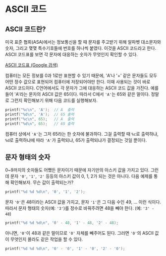 # ASCII 코드

## ASCII 코드란?
미국 표준 협회(ASA)에서는 정보통신을 할 때 문자를 주고받기 위해 알파벳 대소문자와 숫자, 그리고 몇몇 특수기호들에 번호를 하나씩 붙였다. 이것을 ASCII 코드라고 한다.
ASCII 코드표를 보면 각 문자에 대응하는 숫자가 무엇인지 확인할 수 있다.

[ASCII 코드표 (Google 검색)](https://www.google.com/search?q=ascii+%EC%BD%94%EB%93%9C%ED%91%9C&tbm=isch)

컴퓨터는 모든 정보를 0과 1로만 표현할 수 있기 때문에, 'A'나 '+' 같은 문자들도 모두 어떤 정수 값으로 표현되어 컴퓨터에 저장되어야만 한다. 이때 사용되는 것이 바로 ASCII 코드이다.
C언어에서도 각 문자가 그에 대응하는 ASCII 코드 값을 가진다. 예를 들어 'A'라는 문자의 ASCII 값은 65이다. 따라서 C에서 `'A'`는 65와 같은 말이다.
정말로 그런지 확인해보기 위해 다음 코드를 실행해보자.
```C++
printf("%c\n", 'A');  // A  출력
printf("%d\n", 'A');  // 65 출력
printf("%c\n", 65);   // A  출력
printf("%d\n", 65);   // 65 출력
```
컴퓨터 상에서 `'A'`는 그저 65라는 한 숫자에 불과하다. 그걸 출력할 때 `%c`로 출력하냐, `%d`로 출력하냐에 따라 `'A'`가 출력되냐, 65가 출력되냐가 결정되는 것일 뿐이다.

## 문자 형태의 숫자
0~9까지의 숫자들도 어쨌든 문자이기 때문에 자기만의 아스키 값을 가지고 있다. 그런데 문자 `'0'`, `'1'`, `'2'` 등등의 아스키 값이 0, 1, 2가 되는 것은 아니다. 다음 예제를 통해 확인해보자. 무슨 값이 출력되는가?
```C++
printf("%d %d %d\n", '0', '1', '2');
```
문자 `'0'`은 48이라는 ASCII 값을 가지고, 문자 `'1'`은 그 다음 수인 49, ... 이런 식이다. 따라서 문자 형태의 숫자(예: `'3'`)를 정수로 바꿔주려면 48을 빼야 한다. (예: `'3' - 48`)
```C++
printf("%d %d %d\n", '0' - 48, '1' - 48, '2' - 48);
```
아니면, `'0'`이 48과 같은 말이므로 `'0'` 자체를 빼주어도 된다. 그러면 `'0'`의 ASCII 값이 무엇인지 몰라도 같은 작업을 할 수 있다.
```C++
printf("%d %d %d\n", '0' - '0', '1' - '0', '2' - '0');
```
